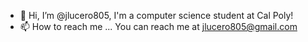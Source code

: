 - 👋 Hi, I’m @jlucero805, I'm a computer science student at Cal Poly!
- 📫 How to reach me ...
You can reach me at jlucero805@gmail.com

<!---
jlucero805/jlucero805 is a ✨ special ✨ repository because its `README.md` (this file) appears on your GitHub profile.
You can click the Preview link to take a look at your changes.
--->
